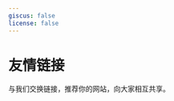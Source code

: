 ```yaml
---
giscus: false
license: false
---
```


# 友情链接

与我们交换链接，推荐你的网站，向大家相互共享。

<p></p>
<div class="grid grid-cols-1 md:grid-cols-2 gap-4">
    <!-- <ClientOnly>
        <Card href="https://ygpy.net/" target="_blank" img="https://ygpy.net/favicon.ico" title="一个朋友" details="出海工具推荐网站" />
    </ClientOnly> -->
    <ClientOnly>
        <Card href="https://website.diehunter1024.work/" target="_blank" img="" title="阿宇的宝库
" details="那些怀着信心去追求卓越的人，灵魂将在奋进中获得洗涤" />
    </ClientOnly>
</div>